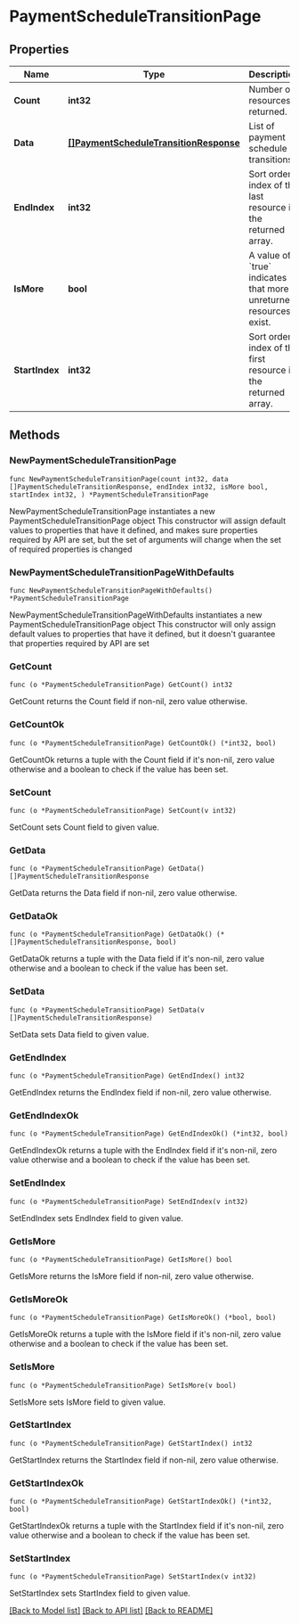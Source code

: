 # PaymentScheduleTransitionPage

## Properties

Name | Type | Description | Notes
------------ | ------------- | ------------- | -------------
**Count** | **int32** | Number of resources returned. | 
**Data** | [**[]PaymentScheduleTransitionResponse**](PaymentScheduleTransitionResponse.md) | List of payment schedule transitions. | 
**EndIndex** | **int32** | Sort order index of the last resource in the returned array. | 
**IsMore** | **bool** | A value of &#x60;true&#x60; indicates that more unreturned resources exist. | 
**StartIndex** | **int32** | Sort order index of the first resource in the returned array. | 

## Methods

### NewPaymentScheduleTransitionPage

`func NewPaymentScheduleTransitionPage(count int32, data []PaymentScheduleTransitionResponse, endIndex int32, isMore bool, startIndex int32, ) *PaymentScheduleTransitionPage`

NewPaymentScheduleTransitionPage instantiates a new PaymentScheduleTransitionPage object
This constructor will assign default values to properties that have it defined,
and makes sure properties required by API are set, but the set of arguments
will change when the set of required properties is changed

### NewPaymentScheduleTransitionPageWithDefaults

`func NewPaymentScheduleTransitionPageWithDefaults() *PaymentScheduleTransitionPage`

NewPaymentScheduleTransitionPageWithDefaults instantiates a new PaymentScheduleTransitionPage object
This constructor will only assign default values to properties that have it defined,
but it doesn't guarantee that properties required by API are set

### GetCount

`func (o *PaymentScheduleTransitionPage) GetCount() int32`

GetCount returns the Count field if non-nil, zero value otherwise.

### GetCountOk

`func (o *PaymentScheduleTransitionPage) GetCountOk() (*int32, bool)`

GetCountOk returns a tuple with the Count field if it's non-nil, zero value otherwise
and a boolean to check if the value has been set.

### SetCount

`func (o *PaymentScheduleTransitionPage) SetCount(v int32)`

SetCount sets Count field to given value.


### GetData

`func (o *PaymentScheduleTransitionPage) GetData() []PaymentScheduleTransitionResponse`

GetData returns the Data field if non-nil, zero value otherwise.

### GetDataOk

`func (o *PaymentScheduleTransitionPage) GetDataOk() (*[]PaymentScheduleTransitionResponse, bool)`

GetDataOk returns a tuple with the Data field if it's non-nil, zero value otherwise
and a boolean to check if the value has been set.

### SetData

`func (o *PaymentScheduleTransitionPage) SetData(v []PaymentScheduleTransitionResponse)`

SetData sets Data field to given value.


### GetEndIndex

`func (o *PaymentScheduleTransitionPage) GetEndIndex() int32`

GetEndIndex returns the EndIndex field if non-nil, zero value otherwise.

### GetEndIndexOk

`func (o *PaymentScheduleTransitionPage) GetEndIndexOk() (*int32, bool)`

GetEndIndexOk returns a tuple with the EndIndex field if it's non-nil, zero value otherwise
and a boolean to check if the value has been set.

### SetEndIndex

`func (o *PaymentScheduleTransitionPage) SetEndIndex(v int32)`

SetEndIndex sets EndIndex field to given value.


### GetIsMore

`func (o *PaymentScheduleTransitionPage) GetIsMore() bool`

GetIsMore returns the IsMore field if non-nil, zero value otherwise.

### GetIsMoreOk

`func (o *PaymentScheduleTransitionPage) GetIsMoreOk() (*bool, bool)`

GetIsMoreOk returns a tuple with the IsMore field if it's non-nil, zero value otherwise
and a boolean to check if the value has been set.

### SetIsMore

`func (o *PaymentScheduleTransitionPage) SetIsMore(v bool)`

SetIsMore sets IsMore field to given value.


### GetStartIndex

`func (o *PaymentScheduleTransitionPage) GetStartIndex() int32`

GetStartIndex returns the StartIndex field if non-nil, zero value otherwise.

### GetStartIndexOk

`func (o *PaymentScheduleTransitionPage) GetStartIndexOk() (*int32, bool)`

GetStartIndexOk returns a tuple with the StartIndex field if it's non-nil, zero value otherwise
and a boolean to check if the value has been set.

### SetStartIndex

`func (o *PaymentScheduleTransitionPage) SetStartIndex(v int32)`

SetStartIndex sets StartIndex field to given value.



[[Back to Model list]](../README.md#documentation-for-models) [[Back to API list]](../README.md#documentation-for-api-endpoints) [[Back to README]](../README.md)


